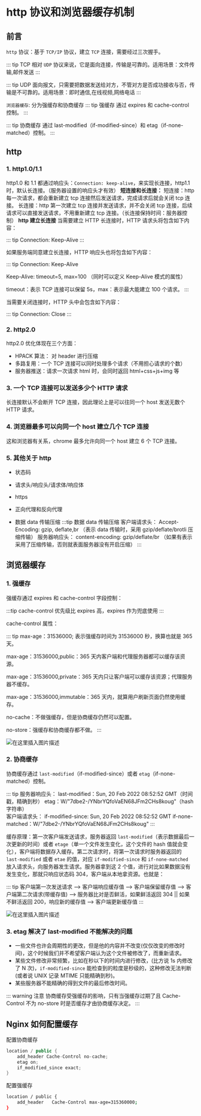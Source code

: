 # http 协议和浏览器缓存机制

## 前言

`http` 协议：基于 `TCP/IP` 协议，建立 `TCP` 连接，需要经过三次握手。

::: tip TCP
相对 `UDP` 协议来说，它是面向连接，传输是可靠的。适用场景：文件传输,邮件发送
:::

::: tip UDP
面向报文，只需要把数据发送给对方，不管对方是否成功接收与否，传输是不可靠的。适用场景：即时通信,在线视频,网络电话
:::

`浏览器缓存`: 分为强缓存和协商缓存
::: tip 强缓存
通过 expires 和 cache-control 控制。
:::

::: tip 协商缓存
通过 last-modified（if-modified-since）和 etag（if-none-matched）控制。
:::

## http

### 1. http1.0/1.1

http1.0 和 1.1 都通过响应头：`Connection: keep-alive`，来实现长连接，http1.1 时，默认长连接。（服务器设置的响应头才有效）
**短连接和长连接：**
短连接：http 每一次请求，都会重新建立 tcp 连接然后发送请求，完成请求后就会关闭 tcp 连接。
长连接：http 第一次建立 tcp 连接并发送请求，并不会关闭 tcp 连接，后续请求可以直接发送请求，不用重新建立 tcp 连接。（长连接保持时间：服务器控制）
**http 建立长连接**
当需要建立 HTTP 长连接时，HTTP 请求头将包含如下内容：

::: tip
Connection: Keep-Alive
:::

如果服务端同意建立长连接，HTTP 响应头也将包含如下内容：

::: tip
Connection: Keep-Alive

Keep-Alive: timeout=5, max=100 （同时可以定义 Keep-Alive 模式的属性）

timeout：表示 TCP 连接可以保留 5s，max：表示最大能建立 100 个请求。
:::

当需要关闭连接时，HTTP 头中会包含如下内容：

::: tip
Connection: Close
:::

### 2. http2.0

http2.0 优化体现在三个方面：

- HPACK 算法： 对 header 进行压缩
- 多路复用：一个 TCP 连接可以同时处理多个请求（不用担心请求的个数）
- 服务器推送：请求一次请求 html 时，会同时返回 html+css+js+img 等

### 3. 一个 TCP 连接可以发送多少个 HTTP 请求

长连接默认不会断开 TCP 连接，因此理论上是可以往同一个 host 发送无数个 HTTP 请求。

### 4. 浏览器最多可以向同一个 host 建立几个 TCP 连接

这和浏览器有关系，chrome 最多允许向同一个 host 建立 6 个 TCP 连接。

### 5. 其他关于 http

- 状态码
- 请求头/响应头/请求体/响应体
- https
- 正向代理和反向代理

- 数据 data 传输压缩
  :::tip 数据 data 传输压缩
  客户端请求头：
  Accept-Encoding: gzip, deflate,br （表示 data 传输时，采用 gzip/deflate/brotli 压缩传输）
  服务器响应头：
  content-encoding: gzip/deflate/br （如果有表示采用了压缩传输，否则就表面服务器没有开启压缩）
  :::

## 浏览器缓存

### 1. 强缓存

强缓存通过 expires 和 cache-control 字段控制：

:::tip
cache-control 优先级比 expires 高，expires 作为兜底使用
:::

cache-control 属性：

::: tip
max-age：31536000; 表示强缓存时间为 31536000 秒，换算也就是 365 天。

max-age：31536000,public：365 天内客户端和代理服务器都可以缓存该资源。

max-age：31536000,private：365 天内只让客户端可以缓存该资源；代理服务器不缓存。

max-age：31536000,immutable：365 天内，就算用户刷新页面仍然使用缓存。

no-cache：不做强缓存，但是协商缓存仍然可以配置。

no-store：强缓存和协商缓存都不做。
:::

![在这里插入图片描述](https://img-blog.csdnimg.cn/c677305ae25648daad645073269c95b0.png?x-oss-process=image/watermark,type_d3F5LXplbmhlaQ,shadow_50,text_Q1NETiBAX-S8mumjnueahOiCpeeJmw==,size_20,color_FFFFFF,t_70,g_se,x_16)

### 2. 协商缓存

协商缓存通过 `last-modified`（if-modified-since）或者 `etag`（if-none-matched）控制。

::: tip
服务器响应头：
last-modified：Sun, 20 Feb 2022 08:52:52 GMT（时间戳，精确到秒）
etag：W/"7dbe2-/YNbrYQfoVaEN68JFm2CHs8koug"（hash 字符串）
<br />
客户端请求头：
if-modified-since: Sun, 20 Feb 2022 08:52:52 GMT
if-none-matched：W/"7dbe2-/YNbrYQfoVaEN68JFm2CHs8koug"
:::

缓存原理：第一次客户端发送请求，服务器返回 `last-modified`（表示数据最后一次更新的时间）或者 `etage`（单一个文件发生变化，这个文件的 hash 值就会变化），客户端将数据存入缓存。第二次请求时，将第一次请求时服务器返回的 `last-modified` 或者 `etae` 的值，对应 `if-modified-since` 和 `if-none-matched` 放入请求头，向服务器发生请求。服务器拿到这 2 个值，进行对比如果数据没有发生变化，那就只响应状态码 304，客户端从本地拿资源。也就是：

::: tip
客户端第一次发送请求 --> 客户端响应缓存值 --> 客户端保留缓存值 --> 客户端第二次请求(带缓存值) --> 服务器比对是否鲜活，如果鲜活返回 304 || 如果不鲜活返回 200，响应新的缓存值 --> 客户端更新缓存值
:::

![在这里插入图片描述](https://img-blog.csdnimg.cn/7b4e6955b36e43fd9e2b8c71902d2ed7.png?x-oss-process=image/watermark,type_d3F5LXplbmhlaQ,shadow_50,text_Q1NETiBAX-S8mumjnueahOiCpeeJmw==,size_20,color_FFFFFF,t_70,g_se,x_16)

### 3. etag 解决了 last-modified 不能解决的问题

- 一些文件也许会周期性的更改，但是他的内容并不改变(仅仅改变的修改时间)，这个时候我们并不希望客户端认为这个文件被修改了，而重新请求。
- 某些文件修改非常频繁，比如在秒以下的时间内进行修改，(比方说 1s 内修改了 N 次)，`if-modified-since` 能检查到的粒度是秒级的，这种修改无法判断(或者说 UNIX 记录 MTIME 只能精确到秒)。
- 某些服务器不能精确的得到文件的最后修改时间。

::: warning 注意
协商缓存受强缓存的影响，只有当强缓存过期了且 Cache-Control 不为 no-store 时是否缓存才由协商缓存决定。
:::

## Nginx 如何配置缓存

配置协商缓存

```cpp
location / public {
    add_header Cache-Control no-cache;
    etag on;
    if_modified_since exact;
}
```

配置强缓存

```sh
location / public {
    add_header   Cache-Control max-age=315360000;
}
```
